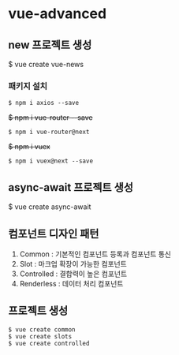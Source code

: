 # vue-advanced

## new 프로젝트 생성
$ vue create vue-news

### 패키지 설치
```shell
$ npm i axios --save
```  
~~$ npm i vue-router --save~~
```shell
$ npm i vue-router@next
```  
~~$ npm i vuex~~
```shell
$ npm i vuex@next --save
```

## async-await 프로젝트 생성
$ vue create async-await

## 컴포넌트 디자인 패턴
1. Common : 기본적인 컴포넌트 등록과 컴포넌트 통신
2. Slot : 마크업 확장이 가능한 컴포넌트
3. Controlled : 결합력이 높은 컴포넌트
4. Renderless : 데이터 처리 컴포넌트


## 프로젝트 생성
```shell
$ vue create common
$ vue create slots
$ vue create controlled
```